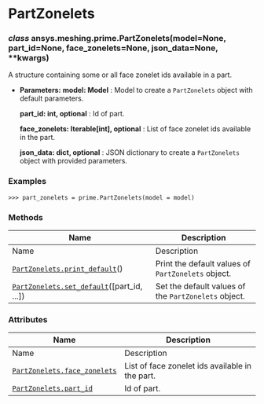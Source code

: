 # PartZonelets

<a id="ansys.meshing.prime.PartZonelets"></a>

### *class* ansys.meshing.prime.PartZonelets(model=None, part_id=None, face_zonelets=None, json_data=None, \*\*kwargs)

A structure containing some or all face zonelet ids available in a part.

* **Parameters:**
  **model: Model**
  : Model to create a `PartZonelets` object with default parameters.

  **part_id: int, optional**
  : Id of part.

  **face_zonelets: Iterable[int], optional**
  : List of face zonelet ids available in the part.

  **json_data: dict, optional**
  : JSON dictionary to create a `PartZonelets` object with provided parameters.

### Examples

```pycon
>>> part_zonelets = prime.PartZonelets(model = model)
```

<!-- !! processed by numpydoc !! -->

### Methods

| Name | Description |
|--------------------------------------------------------------------------------------------------------------------------------------------|------------------------------------------------------|
| Name | Description |
| [`PartZonelets.print_default`](ansys.meshing.prime.PartZonelets.print_default.md#ansys.meshing.prime.PartZonelets.print_default)()         | Print the default values of `PartZonelets` object.   |
| [`PartZonelets.set_default`](ansys.meshing.prime.PartZonelets.set_default.md#ansys.meshing.prime.PartZonelets.set_default)([part_id, ...]) | Set the default values of the `PartZonelets` object. |

### Attributes

| Name | Description |
|------------------------------------------------------------------------------------------------------------------------------------|---------------------------------------------------|
| Name | Description |
| [`PartZonelets.face_zonelets`](ansys.meshing.prime.PartZonelets.face_zonelets.md#ansys.meshing.prime.PartZonelets.face_zonelets)   | List of face zonelet ids available in the part.   |
| [`PartZonelets.part_id`](ansys.meshing.prime.PartZonelets.part_id.md#ansys.meshing.prime.PartZonelets.part_id)                     | Id of part.                                       |
<!-- vale on -->